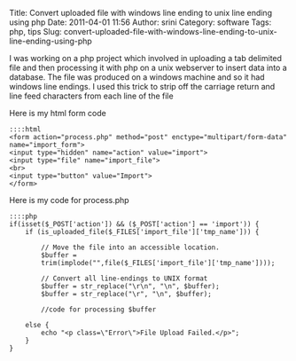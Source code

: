 Title: Convert uploaded file with windows line ending to unix line ending using php
Date: 2011-04-01 11:56
Author: srini
Category: software
Tags: php, tips
Slug: convert-uploaded-file-with-windows-line-ending-to-unix-line-ending-using-php

I was working on a php project which involved in uploading a tab
delimited file and then processing it with php on a unix webserver to
insert data into a database. The file was produced on a windows machine
and so it had windows line endings. I used this trick to strip off the
carriage return and line feed characters from each line of the file  
  
Here is my html form code  

    ::::html  
    <form action="process.php" method="post" enctype="multipart/form-data" name="import_form">  
    <input type="hidden" name="action" value="import">  
    <input type="file" name="import_file">  
    <br>  
    <input type="button" value="Import">  
    </form>  


Here is my code for process.php  

    ::::php  
    if(isset($_POST['action']) && ($_POST['action'] == 'import')) {  
        if (is_uploaded_file($_FILES['import_file']['tmp_name'])) {
        
            // Move the file into an accessible location.  
            $buffer =
            trim(implode("",file($_FILES['import_file']['tmp_name'])));
            
            // Convert all line-endings to UNIX format  
            $buffer = str_replace("\r\n", "\n", $buffer);  
            $buffer = str_replace("\r", "\n", $buffer);
            
            //code for processing $buffer
        
        else {  
            echo "<p class=\"Error\">File Upload Failed.</p>";  
        }  
    }  
    

